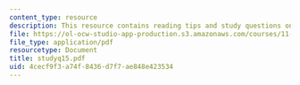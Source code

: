```yaml
---
content_type: resource
description: This resource contains reading tips and study questions on session 15.
file: https://ol-ocw-studio-app-production.s3.amazonaws.com/courses/11-201-gateway-planning-action-fall-2005/4cecf9f3a74f8436d7f7ae848e423534_studyq15.pdf
file_type: application/pdf
resourcetype: Document
title: studyq15.pdf
uid: 4cecf9f3-a74f-8436-d7f7-ae848e423534
---
```

